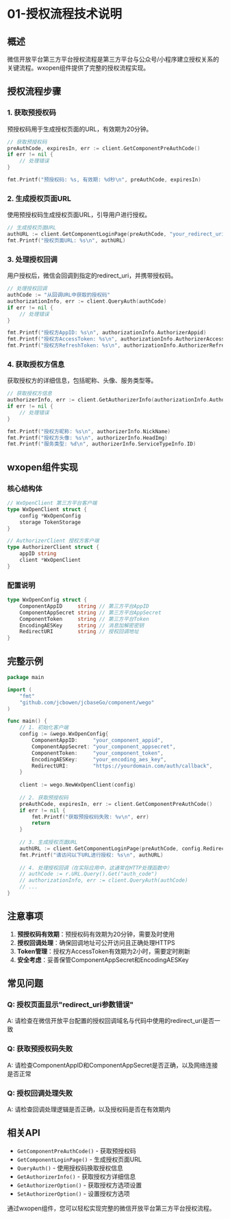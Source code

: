 # 01-授权流程技术说明

## 概述

微信开放平台第三方平台授权流程是第三方平台与公众号/小程序建立授权关系的关键流程。wxopen组件提供了完整的授权流程实现。

## 授权流程步骤

### 1. 获取预授权码

预授权码用于生成授权页面的URL，有效期为20分钟。

```go
// 获取预授权码
preAuthCode, expiresIn, err := client.GetComponentPreAuthCode()
if err != nil {
    // 处理错误
}

fmt.Printf("预授权码: %s, 有效期: %d秒\n", preAuthCode, expiresIn)
```

### 2. 生成授权页面URL

使用预授权码生成授权页面URL，引导用户进行授权。

```go
// 生成授权页面URL
authURL := client.GetComponentLoginPage(preAuthCode, "your_redirect_uri")
fmt.Printf("授权页面URL: %s\n", authURL)
```

### 3. 处理授权回调

用户授权后，微信会回调到指定的redirect_uri，并携带授权码。

```go
// 处理授权回调
authCode := "从回调URL中获取的授权码"
authorizationInfo, err := client.QueryAuth(authCode)
if err != nil {
    // 处理错误
}

fmt.Printf("授权方AppID: %s\n", authorizationInfo.AuthorizerAppid)
fmt.Printf("授权方AccessToken: %s\n", authorizationInfo.AuthorizerAccessToken)
fmt.Printf("授权方RefreshToken: %s\n", authorizationInfo.AuthorizerRefreshToken)
```

### 4. 获取授权方信息

获取授权方的详细信息，包括昵称、头像、服务类型等。

```go
// 获取授权方信息
authorizerInfo, err := client.GetAuthorizerInfo(authorizationInfo.AuthorizerAppid)
if err != nil {
    // 处理错误
}

fmt.Printf("授权方昵称: %s\n", authorizerInfo.NickName)
fmt.Printf("授权方头像: %s\n", authorizerInfo.HeadImg)
fmt.Printf("服务类型: %d\n", authorizerInfo.ServiceTypeInfo.ID)
```

## wxopen组件实现

### 核心结构体

```go
// WxOpenClient 第三方平台客户端
type WxOpenClient struct {
    config *WxOpenConfig
    storage TokenStorage
}

// AuthorizerClient 授权方客户端
type AuthorizerClient struct {
    appID string
    client *WxOpenClient
}
```

### 配置说明

```go
type WxOpenConfig struct {
    ComponentAppID     string // 第三方平台AppID
    ComponentAppSecret string // 第三方平台AppSecret
    ComponentToken     string // 第三方平台Token
    EncodingAESKey     string // 消息加解密密钥
    RedirectURI        string // 授权回调地址
}
```

## 完整示例

```go
package main

import (
    "fmt"
    "github.com/jcbowen/jcbaseGo/component/wego"
)

func main() {
    // 1. 初始化客户端
    config := &wego.WxOpenConfig{
        ComponentAppID:     "your_component_appid",
        ComponentAppSecret: "your_component_appsecret",
        ComponentToken:     "your_component_token", 
        EncodingAESKey:     "your_encoding_aes_key",
        RedirectURI:        "https://yourdomain.com/auth/callback",
    }
    
    client := wego.NewWxOpenClient(config)
    
    // 2. 获取预授权码
    preAuthCode, expiresIn, err := client.GetComponentPreAuthCode()
    if err != nil {
        fmt.Printf("获取预授权码失败: %v\n", err)
        return
    }
    
    // 3. 生成授权页面URL
    authURL := client.GetComponentLoginPage(preAuthCode, config.RedirectURI)
    fmt.Printf("请访问以下URL进行授权: %s\n", authURL)
    
    // 4. 处理授权回调（在实际应用中，这通常在HTTP处理函数中）
    // authCode := r.URL.Query().Get("auth_code")
    // authorizationInfo, err := client.QueryAuth(authCode)
    // ...
}
```

## 注意事项

1. **预授权码有效期**：预授权码有效期为20分钟，需要及时使用
2. **授权回调处理**：确保回调地址可公开访问且正确处理HTTPS
3. **Token管理**：授权方AccessToken有效期为2小时，需要定时刷新
4. **安全考虑**：妥善保管ComponentAppSecret和EncodingAESKey

## 常见问题

### Q: 授权页面显示"redirect_uri参数错误"
A: 请检查在微信开放平台配置的授权回调域名与代码中使用的redirect_uri是否一致

### Q: 获取预授权码失败
A: 请检查ComponentAppID和ComponentAppSecret是否正确，以及网络连接是否正常

### Q: 授权回调处理失败
A: 请检查回调处理逻辑是否正确，以及授权码是否在有效期内

## 相关API

- `GetComponentPreAuthCode()` - 获取预授权码
- `GetComponentLoginPage()` - 生成授权页面URL  
- `QueryAuth()` - 使用授权码换取授权信息
- `GetAuthorizerInfo()` - 获取授权方详细信息
- `GetAuthorizerOption()` - 获取授权方选项设置
- `SetAuthorizerOption()` - 设置授权方选项

通过wxopen组件，您可以轻松实现完整的微信开放平台第三方平台授权流程。